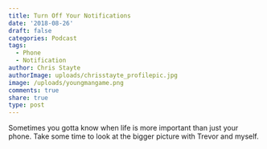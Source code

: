 ```yaml
---
title: Turn Off Your Notifications
date: '2018-08-26'
draft: false
categories: Podcast
tags:
  - Phone
  - Notification
author: Chris Stayte
authorImage: uploads/chrisstayte_profilepic.jpg
image: /uploads/youngmangame.png
comments: true
share: true
type: post
---
```

Sometimes you gotta know when life is more important than just your phone. Take some time to look at the bigger picture with Trevor and myself.
